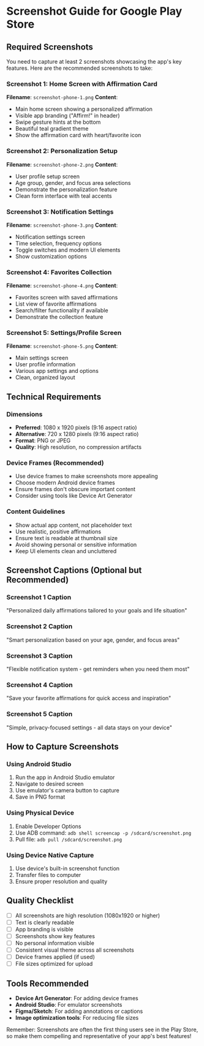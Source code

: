 # Screenshot Guide for Google Play Store

## Required Screenshots

You need to capture at least 2 screenshots showcasing the app's key features. Here are the recommended screenshots to take:

### Screenshot 1: Home Screen with Affirmation Card
**Filename**: `screenshot-phone-1.png`
**Content**: 
- Main home screen showing a personalized affirmation
- Visible app branding ("Affirm!" in header)
- Swipe gesture hints at the bottom
- Beautiful teal gradient theme
- Show the affirmation card with heart/favorite icon

### Screenshot 2: Personalization Setup
**Filename**: `screenshot-phone-2.png`
**Content**:
- User profile setup screen
- Age group, gender, and focus area selections
- Demonstrate the personalization feature
- Clean form interface with teal accents

### Screenshot 3: Notification Settings
**Filename**: `screenshot-phone-3.png`
**Content**:
- Notification settings screen
- Time selection, frequency options
- Toggle switches and modern UI elements
- Show customization options

### Screenshot 4: Favorites Collection
**Filename**: `screenshot-phone-4.png`
**Content**:
- Favorites screen with saved affirmations
- List view of favorite affirmations
- Search/filter functionality if available
- Demonstrate the collection feature

### Screenshot 5: Settings/Profile Screen
**Filename**: `screenshot-phone-5.png`
**Content**:
- Main settings screen
- User profile information
- Various app settings and options
- Clean, organized layout

## Technical Requirements

### Dimensions
- **Preferred**: 1080 x 1920 pixels (9:16 aspect ratio)
- **Alternative**: 720 x 1280 pixels (9:16 aspect ratio)
- **Format**: PNG or JPEG
- **Quality**: High resolution, no compression artifacts

### Device Frames (Recommended)
- Use device frames to make screenshots more appealing
- Choose modern Android device frames
- Ensure frames don't obscure important content
- Consider using tools like Device Art Generator

### Content Guidelines
- Show actual app content, not placeholder text
- Use realistic, positive affirmations
- Ensure text is readable at thumbnail size
- Avoid showing personal or sensitive information
- Keep UI elements clean and uncluttered

## Screenshot Captions (Optional but Recommended)

### Screenshot 1 Caption
"Personalized daily affirmations tailored to your goals and life situation"

### Screenshot 2 Caption
"Smart personalization based on your age, gender, and focus areas"

### Screenshot 3 Caption
"Flexible notification system - get reminders when you need them most"

### Screenshot 4 Caption
"Save your favorite affirmations for quick access and inspiration"

### Screenshot 5 Caption
"Simple, privacy-focused settings - all data stays on your device"

## How to Capture Screenshots

### Using Android Studio
1. Run the app in Android Studio emulator
2. Navigate to desired screen
3. Use emulator's camera button to capture
4. Save in PNG format

### Using Physical Device
1. Enable Developer Options
2. Use ADB command: `adb shell screencap -p /sdcard/screenshot.png`
3. Pull file: `adb pull /sdcard/screenshot.png`

### Using Device Native Capture
1. Use device's built-in screenshot function
2. Transfer files to computer
3. Ensure proper resolution and quality

## Quality Checklist
- [ ] All screenshots are high resolution (1080x1920 or higher)
- [ ] Text is clearly readable
- [ ] App branding is visible
- [ ] Screenshots show key features
- [ ] No personal information visible
- [ ] Consistent visual theme across all screenshots
- [ ] Device frames applied (if used)
- [ ] File sizes optimized for upload

## Tools Recommended
- **Device Art Generator**: For adding device frames
- **Android Studio**: For emulator screenshots
- **Figma/Sketch**: For adding annotations or captions
- **Image optimization tools**: For reducing file sizes

Remember: Screenshots are often the first thing users see in the Play Store, so make them compelling and representative of your app's best features!
